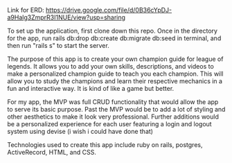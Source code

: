 Link for ERD: https://drive.google.com/file/d/0B36cYpDJ-a9Halg3ZmprR3I1NUE/view?usp=sharing


To set up the application, first clone down this repo.  Once in the directory for the app, run rails db:drop db:create db:migrate db:seed in terminal, and then run "rails s" to start the server.  

The purpose of this app is to create your own champion guide for league of legends.  It allows you to add your own skills, descriptions, and videos to make a personalized champion guide to teach you each champion.  This will allow you to study the champions and learn their respective mechanics in a fun and interactive way.  It is kind of like a game but better.  

For my app, the MVP was full CRUD functionality that would allow the app to serve its basic purpose.  Past the MVP would be to add a lot of styling and other aesthetics to make it look very professional.  Further additions would be a personalized experience for each user featuring a login and logout system using devise (i wish i could have done that)

Technologies used to create this app include ruby on rails, postgres, ActiveRecord, HTML, and CSS.  
